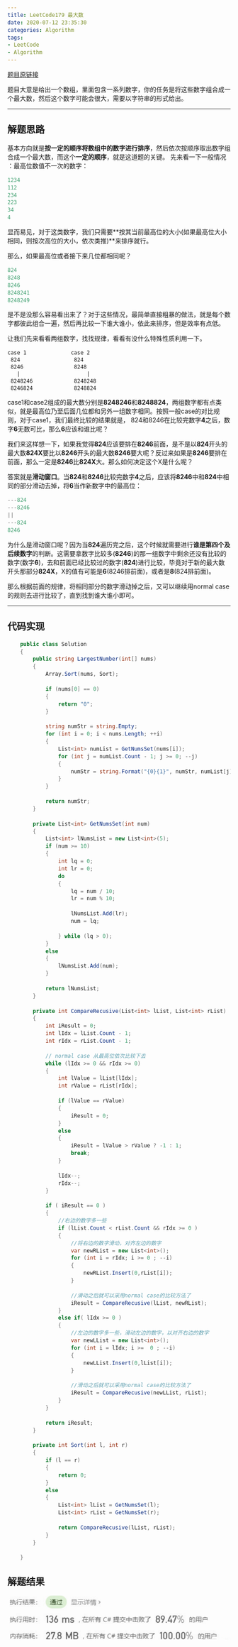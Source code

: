 ```yaml
---
title: LeetCode179 最大数
date: 2020-07-12 23:35:30
categories: Algorithm
tags:
- LeetCode
- Algorithm
---
```


[题目原链接](https://leetcode-cn.com/problems/largest-number/)

题目大意是给出一个数组，里面包含一系列数字，你的任务是将这些数字组合成一个最大数，然后这个数字可能会很大，需要以字符串的形式给出。

---



## 解题思路

基本方向就是**按一定的顺序将数组中的数字进行排序**，然后依次按顺序取出数字组合成一个最大数，而这个**一定的顺序**，就是这道题的关键。
先来看一下一般情况 ：最高位数值不一次的数字：

```c#
1234
112
234
223
34
4 
```

显而易见，对于这类数字，我们只需要**按其当前最高位的大小(如果最高位大小相同，则按次高位的大小，依次类推)**来排序就行。

那么，如果最高位或者接下来几位都相同呢？

```c#
824
8248
8246
8248241
8248249
```

是不是没那么容易看出来了？对于这些情况，最简单直接粗暴的做法，就是每个数字都彼此组合一遍，然后再比较一下谁大谁小，依此来排序，但是效率有点低。

让我们先来看看两组数字，找找规律，看看有没什么特殊性质利用一下。

```
case 1				case 2
 824				 824
 8246				 8248
   |      		         | 
 8248246			 8248248
 8246824			 8248824
```

case1和case2组成的最大数分别是**8248246**和**8248824**，两组数字都有点类似，就是最高位乃至后面几位都和另外一组数字相同。按照一般case的对比规则，对于case1，我们最终比较的结果就是， 824和8246在比较完数字**4**之后，数字**6**无数可比，那么**6**应该和谁比呢？

我们来这样想一下，如果我觉得**824**应该要排在**8246**前面，是不是以**824**开头的最大数**824X**要比以**8246**开头的最大数**8246**要大呢？反过来如果是**8246**要排在前面，那么一定是**8246**比**824X**大。那么如何决定这个X是什么呢？

答案就是**滑动窗口**。当**824**和**8246**比较完数字**4**之后，应该将**8246**中和**824**中相同的部分滑动去掉，将**6**当作新数字中的最高位：

```c#
---824
---8246
||
---824
8246
```

为什么是滑动窗口呢？因为当**824**遍历完之后，这个时候就需要进行**谁是第四个及后续数字**的判断。这需要拿数字比较多(**8246**)的那一组数字中剩余还没有比较的数字(数字**6**)，去和前面已经比较过的数字(**824**)进行比较，毕竟对于新的最大数开头那部分**824X**，X的值有可能是**6**(8246排前面)，或者是**8**(824排前面)。

那么根据前面的规律，将相同部分的数字滑动掉之后，又可以继续用normal case的规则去进行比较了，直到找到谁大谁小即可。

---



##  代码实现

```c#
	public class Solution
    {
        public string LargestNumber(int[] nums)
        {
            Array.Sort(nums, Sort);

            if (nums[0] == 0)
            {
                return "0";
            }

            string numStr = string.Empty;
            for (int i = 0; i < nums.Length; ++i)
            {
                List<int> numList = GetNumsSet(nums[i]);
                for (int j = numList.Count - 1; j >= 0; --j)
                {
                    numStr = string.Format("{0}{1}", numStr, numList[j]);
                }
            }

            return numStr;
        }

        private List<int> GetNumsSet(int num)
        {
            List<int> lNumsList = new List<int>(5);
            if (num >= 10)
            {
                int lq = 0;
                int lr = 0;
                do
                {
                    lq = num / 10;
                    lr = num % 10;

                    lNumsList.Add(lr);
                    num = lq;

                } while (lq > 0);
            }
            else
            {
                lNumsList.Add(num);
            }

            return lNumsList;
        }

        private int CompareRecusive(List<int> lList, List<int> rList)
        {
            int iResult = 0;
            int lIdx = lList.Count - 1;
            int rIdx = rList.Count - 1;

            // normal case 从最高位依次比较下去
            while (lIdx >= 0 && rIdx >= 0)
            {
                int lValue = lList[lIdx];
                int rValue = rList[rIdx];

                if (lValue == rValue)
                {
                    iResult = 0;
                }
                else
                {
                    iResult = lValue > rValue ? -1 : 1;
                    break;
                }

                lIdx--;
                rIdx--;
            }

            if ( iResult == 0 )
            {
                //右边的数字多一些
                if (lList.Count < rList.Count && rIdx >= 0 )
                {
                    //将右边的数字滑动，对齐左边的数字
                    var newRList = new List<int>();
                    for (int i = rIdx; i >= 0 ; --i)
                    {
                        newRList.Insert(0,rList[i]);
                    }

                    //滑动之后就可以采用normal case的比较方法了
                    iResult = CompareRecusive(lList, newRList);
                }
                else if( lIdx >= 0 )
                {
                    //左边的数字多一些，滑动左边的数字，以对齐右边的数字
                    var newLList = new List<int>();
                    for (int i = lIdx; i >=  0 ; --i)
                    {
                        newLList.Insert(0,lList[i]);
                    }
                    
                    //滑动之后就可以采用normal case的比较方法了
                    iResult = CompareRecusive(newLList, rList);
                }
            }

            return iResult;
        }

        private int Sort(int l, int r)
        {
            if (l == r)
            {
                return 0;
            }
            else
            {
                List<int> lList = GetNumsSet(l);
                List<int> rList = GetNumsSet(r);

                return CompareRecusive(lList, rList);
            }
        }

    }
```





## 解题结果

![result](https://raw.githubusercontent.com/Seed-XL/ArticlePicture/master/20200713003552.png)



